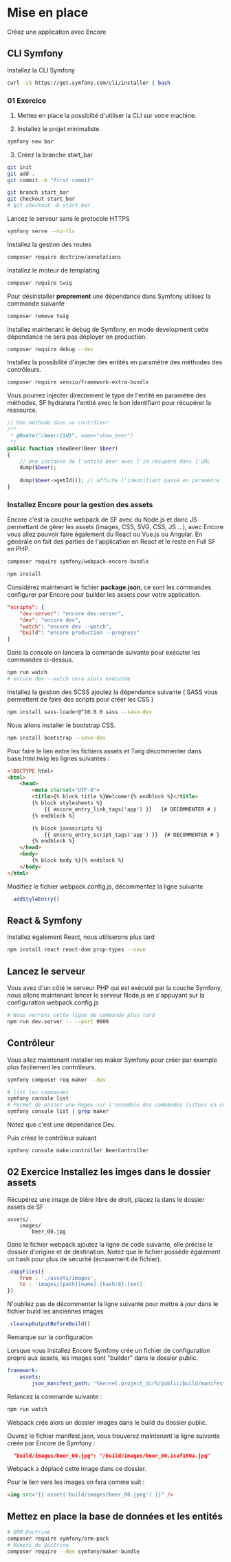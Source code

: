 # Mise en place 

Créez une application avec Encore

## CLI Symfony

Installez la CLI Symfony

```bash
curl -sS https://get.symfony.com/cli/installer | bash
```

### 01 Exercice

1. Mettez en place la possiblité d'utiliser la CLI sur votre machine.

2. Installez le projet minimaliste.

```bash
symfony new bar 
```

3. Créez la branche start_bar

```bash
git init
git add .
git commit -m "first commit"

git branch start_bar
git checkout start_bar
# git checkout -b start_bar
```

Lancez le serveur sans le protocole HTTPS

```bash
symfony serve --no-tls
```


Installez la gestion des routes 

```bash
composer require doctrine/annotations
```

Installez le moteur de templating 

```bash
composer require twig
```

Pour désinstaller **proprement** une dépendance dans Symfony utilisez la commande suivante

```bash
composer remove twig
```

Installez maintenant le debug de Symfony, en mode development cette dépendance ne sera pas déployer en production.

```bash
composer require debug --dev
```

Installez la possibilité d'injecter des entités en paramètre des méthodes des contrôleurs.

```bash
composer require sensio/framework-extra-bundle
```

Vous pourrez injecter directement le type de l'entité en paramètre des méthodes, SF hydratera l'entité avec le bon identifiant pour récupérer la ressource.

```php
// Une méthode dans un contrôleur 
/**
 * @Route("/beer/{id}", name="show_beer")
 */
public function showBeer(Beer $beer)
{
    // Une instance de l'entité Beer avec l'id récupéré dans l'URL
    dump($beer);
    
    dump($beer->getId()); // affiche l'identifiant passé en paramètre
}

```

### Installez Encore pour la gestion des assets

Encore c'est la couche webpack de SF avec du Node.js et donc JS permettant de gérer les assets (images, CSS, SVG, CSS, JS ...), avec Encore vous allez pouvoir faire également du React ou Vue.js ou Angular. En générale on fait des parties de l'application en React et le reste en Full SF en PHP.

```bash
composer require symfony/webpack-encore-bundle

npm install
```

Considérez maintenant le fichier **package.json**, ce sont les commandes configurer par Encore pour builder les assets pour votre application.

```json
"scripts": {
    "dev-server": "encore dev-server",
    "dev": "encore dev",
    "watch": "encore dev --watch",
    "build": "encore production --progress"
}
```

Dans la console on lancera la commande suivante pour exécuter les commandes ci-dessus.

```bash
npm run watch 
# encore dev --watch sera alors exécutée
```

Installez la gestion des SCSS ajoutez la dépendance suivante ( SASS vous permettent de faire des scripts pour créer les CSS )

```bash
npm install sass-loader@^10.0.0 sass --save-dev
```

Nous allons installer le bootstrap CSS.

```bash
npm install bootstrap --save-dev
```

Pour faire le lien entre les fichiers assets et Twig décommenter dans base.html.twig les lignes suivantes :

```html
<!DOCTYPE html>
<html>
    <head>
        <meta charset="UTF-8">
        <title>{% block title %}Welcome!{% endblock %}</title>
        {% block stylesheets %}
            {{ encore_entry_link_tags('app') }}   {# DECOMMENTER # }
        {% endblock %}

        {% block javascripts %}
            {{ encore_entry_script_tags('app') }}  {# DECOMMENTER # }
        {% endblock %}
    </head>
    <body>
        {% block body %}{% endblock %}
    </body>
</html>
```

Modifiez le fichier webpack.config.js, décommentez la ligne suivante 

```js
 .addStyleEntry()
```

## React & Symfony

Installez également React, nous utiliserons plus tard

```bash
npm install react react-dom prop-types --save
```

## Lancez le serveur

Vous avez d'un côté le serveur PHP qui est exécuté par la couche Symfony, nous allons maintenant lancer le serveur Node.js en s'appuyant sur la configuration webpack.config.js

```bash
# Nous verrons cette ligne de commande plus tard
npm run dev-server -- --port 9000
```

## Contrôleur

Vous allez maintenant installer les maker Symfony pour créer par exemple plus facilement les contrôleurs.

```bash
symfony composer req maker --dev

# list les commandes 
symfony console list 
# Permet de passer une Regex sur l'ensemble des commandes listées en console
symfony console list | grep maker
```

Notez que c'est une dépendance Dev.

Puis créez le contrôleur suivant

```bash
symfony console make:controller BeerController
```


## 02 Exercice Installez les imges dans le dossier assets

Récupérez une image de bière libre de droit, placez la dans le dossier assets de SF

```text
assets/
    images/
        beer_00.jpg
```

Dans le fichier webpack ajoutez la ligne de code suivante, elle précise le dossier d'origine et de destination. Notez que le fichier possède également un hash pour plus de sécurité (écrasement de fichier).

```js
.copyFiles({
    from : './assets/images',
    to : 'images/[path][name].[hash:8].[ext]'
})
```

N'oubliez pas de décommenter la ligne suivante pour mettre à jour dans le fichier build les anciennes images

```js
.cleanupOutputBeforeBuild()
```

Remarque sur la configuration

Lorsque vous installez Encore Symfony crée un fichier de configuration propre aux assets, les images sont "builder" dans le dossier public.

```yaml
framework:
    assets:
        json_manifest_path: '%kernel.project_dir%/public/build/manifest.json'
```

Relancez la commande suivante :

```bash
npm run watch
```
Webpack crée alors un dossier images dans le build du dossier public.

Ouvrez le fichier manifest.json, vous trouverez maintenant la ligne suivante créée par Encore de Symfony :

```json
  "build/images/beer_00.jpg": "/build/images/beer_00.1caf180a.jpg"
```

Webpack a déplacé cette image dans ce dossier. 

Pour le lien vers les images on fera comme suit :

```html
<img src="{{ asset('build/images/beer_00.jpeg') }}" />
```

## Mettez en place la base de données et les entités

```bash
# ORM Doctrine
composer require symfony/orm-pack
# Makers de Doctrine
composer require --dev symfony/maker-bundle
```
